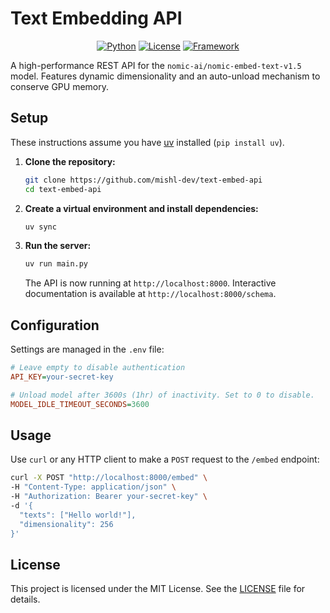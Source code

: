 # Text Embedding API

<p align="center">
<a href="https://www.python.org/downloads/"><img alt="Python" src="https://img.shields.io/badge/python-3.9+-3776AB.svg?style=for-the-badge&logo=python&logoColor=white"></a>
<a href="LICENSE"><img alt="License" src="https://img.shields.io/badge/License-MIT-brightgreen.svg?style=for-the-badge"></a>
<a href="https://litestar.dev/"><img alt="Framework" src="https://img.shields.io/badge/Built%20with-Litestar-8C43F6.svg?style=for-the-badge&logo=litestar"></a>
</p>

A high-performance REST API for the `nomic-ai/nomic-embed-text-v1.5` model. Features dynamic dimensionality and an auto-unload mechanism to conserve GPU memory.

## Setup

These instructions assume you have [uv](https://github.com/astral-sh/uv) installed (`pip install uv`).

1.  **Clone the repository:**
    ```bash
    git clone https://github.com/mishl-dev/text-embed-api
    cd text-embed-api
    ```

2.  **Create a virtual environment and install dependencies:**
    ```bash
    uv sync
    ```

3.  **Run the server:**
    ```bash
    uv run main.py
    ```
    The API is now running at `http://localhost:8000`.
    Interactive documentation is available at `http://localhost:8000/schema`.

## Configuration

Settings are managed in the `.env` file:

```ini
# Leave empty to disable authentication
API_KEY=your-secret-key

# Unload model after 3600s (1hr) of inactivity. Set to 0 to disable.
MODEL_IDLE_TIMEOUT_SECONDS=3600
```

## Usage

Use `curl` or any HTTP client to make a `POST` request to the `/embed` endpoint:

```bash
curl -X POST "http://localhost:8000/embed" \
-H "Content-Type: application/json" \
-H "Authorization: Bearer your-secret-key" \
-d '{
  "texts": ["Hello world!"],
  "dimensionality": 256
}'
```

## License

This project is licensed under the MIT License. See the [LICENSE](LICENSE) file for details.